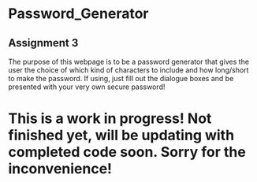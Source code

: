 # Password_Generator

## Assignment 3

The purpose of this webpage is to be a password generator that gives the user the choice of which kind of characters to include and how long/short to make the password.
If using, just fill out the dialogue boxes and be presented with your very own secure password!

# This is a work in progress! Not finished yet, will be updating with completed code soon. Sorry for the inconvenience!
